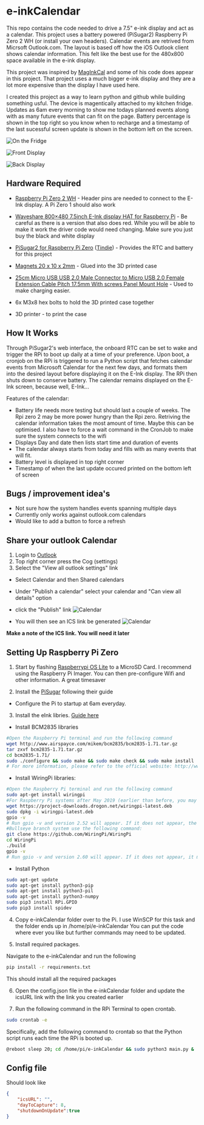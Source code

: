 
# e-inkCalendar

This repo contains the code needed to drive a 7.5" e-ink display and act as a calendar. This project uses a battery powered (PiSugar2) Raspberry Pi Zero 2 WH (or install your own headers). Calendar events are retrived from Micrsoft Outlook.com.
The layout is based off how the iOS Outlook client shows calendar information. This felt like the best use for the 480x800 space available in the e-ink display.

This project was inspired by [MagInkCal](https://github.com/speedyg0nz/MagInkCal/blob/main/README.md) and some of his code does appear in this project. That project uses a much bigger e-ink display and they are a lot more expensive than the display I have used here.

I created this project as a way to learn python and github while building something usful. The device is magentically attached to my kitchen fridge. Updates as 6am every morning to show me todays planned events along with as many future events that can fit on the page.
Battery percentage is shown in the top right so you know when to recharge and a timestamp of the last sucessful screen update is shown in the bottom left on the screen.

![On the Fridge](Images/onfridge.JPEG)

![Front Display](Images/frontview.JPEG)

![Back Display](Images/backview.JPEG)



## Hardware Required
- [Raspberry Pi Zero 2 WH](https://www.raspberrypi.com/products/raspberry-pi-zero-2-w/) - Header pins are needed to connect to the E-Ink display. A Pi Zero 1 should also work
- [Waveshare 800×480 7.5inch E-Ink display HAT for Raspberry Pi](https://www.waveshare.com/7.5inch-e-paper-hat.htm) - Be careful as there is a version that also does red. While you will be able to make it work the driver code would need changing. Make sure you just buy the black and white display
- [PiSugar2 for Raspberry Pi Zero](https://www.pisugar.com/) ([Tindie](https://www.tindie.com/products/pisugar/pisugar2-battery-for-raspberry-pi-zero/)) - Provides the RTC and battery for this project

- [Magnets 20 x 10 x 2mm](https://www.amazon.co.uk/gp/product/B07VMMK12N) - Glued into the 3D printed case

- [25cm Micro USB USB 2.0 Male Connector to Micro USB 2.0 Female Extension Cable Pitch 17.5mm With screws Panel Mount Hole](https://www.aliexpress.com/item/1005002626850501.html) - Used to make charging easier.

- 6x M3x8 hex bolts to hold the 3D printed case together

- 3D printer - to print the case


## How It Works
Through PiSugar2's web interface, the onboard RTC can be set to wake and trigger the RPi to boot up daily at a time of your preference. Upon boot, a cronjob on the RPi is triggered to run a Python script that fetches calendar events from Microsoft Calendar for the next few days, and formats them into the desired layout before displaying it on the E-Ink display. The RPi then shuts down to conserve battery. The calendar remains displayed on the E-Ink screen, because well, E-Ink...

Features of the calendar: 
- Battery life needs more testing but should last a couple of weeks. The Rpi zero 2 may be more power hungry than the Rpi zero. Retriving the calendar information takes the most amount of time. Maybe this can be optimised. I also have to force a wait command in the CronJob to make sure the system connects to the wifi
- Displays Day and date then lists start time and duration of events
- The calendar always starts from today and fills with as many events that will fit.
- Battery level is displayed in top right corner
- Timestamp of when the last update occured printed on the bottom left of screen

## Bugs / improvement idea's

- Not sure how the system handles events spanning multiple days
- Currently only works against outlook.com calendars
- Would like to add a button to force a refresh

## Share your outlook Calendar

1. Login to [Outlook](www.outlook.com)
2. Top right corner press the Cog (settings)
3. Select the "View all outlook settings" link
* Select Calendar and then Shared calendars
* Under "Publish a calendar" select your calendar and "Can view all details" option
* click the "Publish" link
![Calendar](Images/ShareCalendar1.png)

* You will then see an ICS link be generated
![Calendar](Images/ShareCalendar2.png)

**Make a note of the ICS link. You will need it later**



## Setting Up Raspberry Pi Zero
1. Start by flashing [Raspberrypi OS Lite](https://www.raspberrypi.org/software/operating-systems/) to a MicroSD Card. I recommend using the Raspberry Pi Imager. You can then pre-configure Wifi and other information. A great timesaver

2. Install the [PiSugar](https://github.com/PiSugar/PiSugar/wiki/PiSugar2) following their guide
* Configure the Pi to startup at 6am everyday.

3. Install the eInk libries. [Guide here](https://www.waveshare.com/wiki/7.5inch_e-Paper_HAT_Manual#Users_Guides_of_Raspberry_Pi)

* Install BCM2835 libraries
```bash
#Open the Raspberry Pi terminal and run the following command
wget http://www.airspayce.com/mikem/bcm2835/bcm2835-1.71.tar.gz
tar zxvf bcm2835-1.71.tar.gz
cd bcm2835-1.71/
sudo ./configure && sudo make && sudo make check && sudo make install
# For more information, please refer to the official website: http://www.airspayce.com/mikem/bcm2835/
```
* Install WiringPi libraries:

```bash
#Open the Raspberry Pi terminal and run the following command
sudo apt-get install wiringpi
#For Raspberry Pi systems after May 2019 (earlier than before, you may not need to execute), you may need to upgrade:
wget https://project-downloads.drogon.net/wiringpi-latest.deb
sudo dpkg -i wiringpi-latest.deb
gpio -v
# Run gpio -v and version 2.52 will appear. If it does not appear, the installation is wrong
#Bullseye branch system use the following command:
git clone https://github.com/WiringPi/WiringPi
cd WiringPi
./build
gpio -v
# Run gpio -v and version 2.60 will appear. If it does not appear, it means that there is an installation error
```

* Install Python

```bash
sudo apt-get update
sudo apt-get install python3-pip
sudo apt-get install python3-pil
sudo apt-get install python3-numpy
sudo pip3 install RPi.GPIO
sudo pip3 install spidev
```

4. Copy e-inkCalendar folder over to the Pi. I use WinSCP for this task and the folder ends up in /home/pi/e-inkCalendar You can put the code where ever you like but further commands may need to be updated.

5. Install required packages.

Navigate to the e-inkCalendar and run the following

```bash
pip install -r requirements.txt
```

This should install all the required packages

6. Open the config.json file in the e-inkCalendar folder and update the icsURL link with the link you created earlier


7. Run the following command in the RPi Terminal to open crontab.
```bash
sudo crontab -e
```
 Specifically, add the following command to crontab so that the Python script runs each time the RPi is booted up.
```bash
@reboot sleep 20; cd /home/pi/e-inkCalendar && sudo python3 main.py &
```

## Config file
Should look like

```json
{
    "icsURL": "",    
    "dayToCapture": 8,
    "shutdownOnUpdate":true
}
```